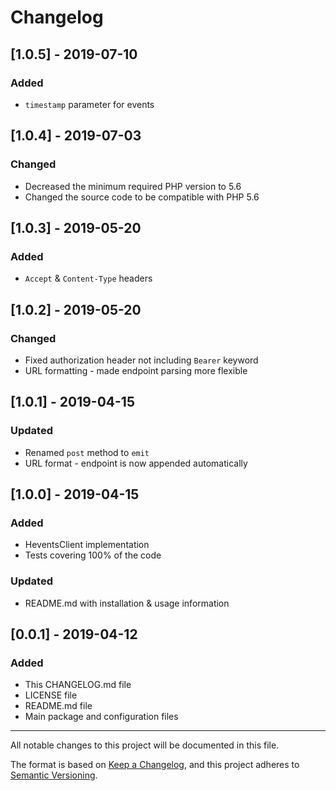 # Changelog

## [1.0.5] - 2019-07-10
### Added
- `timestamp` parameter for events

## [1.0.4] - 2019-07-03
### Changed
- Decreased the minimum required PHP version to 5.6
- Changed the source code to be compatible with PHP 5.6

## [1.0.3] - 2019-05-20
### Added
- `Accept` & `Content-Type` headers

## [1.0.2] - 2019-05-20
### Changed
- Fixed authorization header not including `Bearer` keyword
- URL formatting - made endpoint parsing more flexible

## [1.0.1] - 2019-04-15
### Updated
- Renamed `post` method to `emit`
- URL format - endpoint is now appended automatically

## [1.0.0] - 2019-04-15
### Added
- HeventsClient implementation
- Tests covering 100% of the code
### Updated
- README.md with installation & usage information

## [0.0.1] - 2019-04-12
### Added
- This CHANGELOG.md file
- LICENSE file
- README.md file
- Main package and configuration files

 
___
All notable changes to this project will be documented in this file.

The format is based on [Keep a Changelog](https://keepachangelog.com/en/1.0.0/),
and this project adheres to [Semantic Versioning](https://semver.org/spec/v2.0.0.html).
